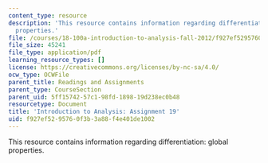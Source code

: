 ```yaml
---
content_type: resource
description: 'This resource contains information regarding differentiation: global
  properties.'
file: /courses/18-100a-introduction-to-analysis-fall-2012/f927ef5295760f3b3a88f4e401de1002_MIT18_100AF12_Assign_19.pdf
file_size: 45241
file_type: application/pdf
learning_resource_types: []
license: https://creativecommons.org/licenses/by-nc-sa/4.0/
ocw_type: OCWFile
parent_title: Readings and Assignments
parent_type: CourseSection
parent_uid: 5ff15742-57c1-98fd-1898-19d238ec0b48
resourcetype: Document
title: 'Introduction to Analysis: Assignment 19'
uid: f927ef52-9576-0f3b-3a88-f4e401de1002
---
```

This resource contains information regarding differentiation: global properties.